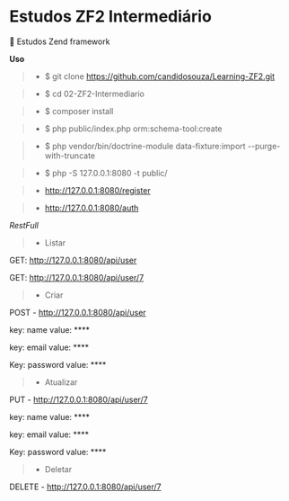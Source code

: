 # Estudos ZF2 Intermediário

:book: Estudos Zend framework

**Uso**

> - $ git clone https://github.com/candidosouza/Learning-ZF2.git

> - $ cd 02-ZF2-Intermediario

> - $ composer install

> - $ php public/index.php orm:schema-tool:create

> - $ php vendor/bin/doctrine-module data-fixture:import --purge-with-truncate

> - $ php -S 127.0.0.1:8080 -t public/

> - http://127.0.0.1:8080/register

> - http://127.0.0.1:8080/auth

*RestFull*

> - Listar

GET: http://127.0.0.1:8080/api/user

GET: http://127.0.0.1:8080/api/user/7

> - Criar

POST - http://127.0.0.1:8080/api/user

key: name 	value: ****

key: email 	value: ****

Key: password	value: ****

> - Atualizar

PUT - http://127.0.0.1:8080/api/user/7

key: name 	value: ****

key: email 	value: ****

Key: password	value: ****

> - Deletar

DELETE - http://127.0.0.1:8080/api/user/7
